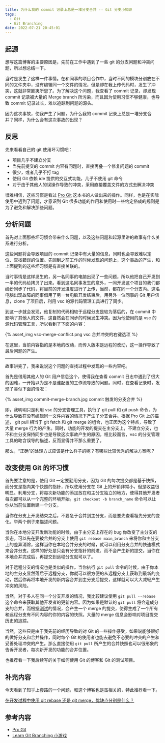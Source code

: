 ```yaml
---
title: 为什么我的 commit 记录上总是一堆分支合并 -- Git 分支小知识
tags:
  - Git
  - Git Branching
date: 2022-07-21 20:45:01
---
```



## 起源

想写这篇博客的主要原因是，先前在工作中遇到了一些 git 的分支问题和冲突问题，所以想总结一下。

当时是发生了这样一件事情。在和同事的项目合作中，当时不同的模块分别放在不同的文件夹中，没有编辑同一个文件的情况，但是却在我上传代码时，发生了冲突，这就非常匪夷所思了。为了解决这个问题，我查看了 commit 记录，却发现 commit 记录被大量的 Merge branch 所污染，而且因为使用习惯不够健康，也导致 commit 记录过长，难以追踪到问题的源头。

因为这次事故，使我产生了问题，为什么我的 commit 记录上总是一堆分支合并？同样，为什么会有这次事故的出现？

## 反思

先来看看自己的 git 使用坏习惯吧：

* 项目几乎不建立分支
* 当先前提交的 commit 内容有问题时，直接再叠一个修复问题的 commit
* 很少，或者几乎不打 tag
* 使用 Git 依赖 ide 提供的交互式功能，几乎不使用 git 命令
* 对于由于其他人的误操作导致的冲突，采用直接覆盖文件的方式去解决冲突

很难相信，这些习惯是看过 [Pro Git](https://git-scm.com/book/zh/v2) 这本书的人做出来的操作。同样，也是在实际使用中遇到了问题，才意识到 Git 很多功能的作用和使用时一些约定俗成的规则是为了避免和解决那些问题。

## 分析问题

首先对上面那些坏习惯会带来什么问题，以及这些问题和起源里讲的故事有什么关系进行分析。

这些问题将会导致项目的 commit 记录中有大量的信息，同时也会导致难以定位、查找错误的位置。先回到之前工作的时候发现的问题上，这个事故的产生，和上面提到的这些坏习惯是有直接关联的。

当时事情是这样发生的，另一名同事的电脑出现了一些问题，所以他把自己开发到一半的代码给拷贝了出来。看到这名同事发生的意外，一同开发这个项目的我们都纷纷同步了代码，将目前的开发进度进行了上传，当然，都在同一个分支内。这名电脑出现故障的同事借用了另一台电脑开发结束后，用另外一位同事的 Git 用户信息，clone 了项目后，利用 vsc 的源代码管理工具进行了同步。

到这一步就会发现，他复制的代码相较于远程分支是较为落后的，在 commit 中影响了其他人的文件，这自然会在同步的时候发生冲突。因为他使用的是 vsc 的源代码管理工具，所以看到了下面的内容：

{% asset_img vsc-merge-conflict.png vsc 合并冲突的右键选项 %}

在这里，当前内容指的是本地的改动，而传入版本是远程的改动，这一操作导致了最后问题的产生。

---

故事讲完了，我来说说这个问题的查找过程中发现的一些内容吧。

首先是借用其他人的 Git 用户信息这个，使得我在查看 commit 日志中遇到了很大的困难，一开始以为是不是谁配置的工作流导致的问题。同时，在查看记录时，发现了类似下面的情况：

{% asset_img commit-merge-branch.jpg commit 触发的分支合并 %}

即，我明明只是利用 vsc 的分支管理工具，执行了 git pull 和 git push 命令，为什么导致在没有编辑同一文件内容的情况下产生了分支合并。根据 Pro Git 上的[描述](https://git-scm.com/book/zh/v2/Git-%E5%88%86%E6%94%AF-%E8%BF%9C%E7%A8%8B%E5%88%86%E6%94%AF#%E6%8B%89%E5%8F%96:~:text=%E7%84%B6%E8%80%8C%EF%BC%8C%E6%9C%89%E4%B8%80%E4%B8%AA%E5%91%BD%E4%BB%A4%E5%8F%AB%E4%BD%9C%20git%20pull%20%E5%9C%A8%E5%A4%A7%E5%A4%9A%E6%95%B0%E6%83%85%E5%86%B5%E4%B8%8B%E5%AE%83%E7%9A%84%E5%90%AB%E4%B9%89%E6%98%AF%E4%B8%80%E4%B8%AA%20git%20fetch%20%E7%B4%A7%E6%8E%A5%E7%9D%80%E4%B8%80%E4%B8%AA%20git%20merge%20%E5%91%BD%E4%BB%A4)， git pull 相当于 git fetch 和 git merge 的组合，也正因为这个特点，导致了大量 merge 行为的产生。同时，功能的开发的提交在主分支上，不建立分支，也不和主分支保持同步也是导致这次事故产生的原因。相比较而言，vsc 的分支管理工具的略含误导的描述，反而显得并不那么重要了。

那么，“正确”的处理方式应该是什么样子的呢？有哪些比较优秀的解决方案呢？

## 改变使用 Git 的坏习惯

首先要注意的是，使用 Git 一定要勤用分支，因为 Git 的每次提交都是基于快照，而分支是指向某个快照的指针，所以使用分支在 Git 上的开销非常小，但是收益很明显。利用分支，将每次新功能的添加放在和主分支独立的地方，使得其他开发者每次都可以从一个完整的环境开始。```git checkout -b branch_name``` 命令可以让你从当前位置新建一个分支。

当你在分支上开发结束之后，不要急于合并到主分支，而是要先查看祖先分支的变化。举两个例子来描述问题。

当你在本地分支开发新功能的时候，由于主分支上存在的 bug 你改变了主分支的状态。可以先在要被合并的分支上使用 ```git rebase main_branch``` 来将你和主分支上的差异消除，这样当你在本地合并分支的时候，就可以利用分支合并的快速模式来合并分支。这样的好处是只会有分支指针的前进，而不会产生新的提交，当你在本地合并完成后，再提交到远程分支就可以了。

对于远程分支的情况也是类似的操作。当你执行 ```git pull``` 命令的时候，由于你本地的主分支显然落后于远程分支，你就可以很方便的从远程分支上获取到最新的变动，然后你再将本地开发的新内容合并到主分支后提交，这样就可以大大减轻产生冲突的风险。

当然，对于多人在同一个分支开发的情况，我比较建议使用 ```git pull --rebase``` 这个命令来获取其他开发者的更新内容。因为如果是默认的 ```git pull``` 将会造成分支的合并，而根据[测试](https://github.com/Storh/git-example/tree/main/test/3)的情况，会产生一个 merge 的提交，使得生成了一个所有和远程分支有不同内容的你的内容的快照。大量的 merge 信息会影响对项目提交历史的追踪。

当然，这些只是由于我先前的经历导致的对 Git 的一些操作感受，如果说能够很好的做好分支和合并操作，同时每个 Git 的使用者也能去避免不必要的冲突的产生和妥善处理冲突的产生。那么直接使用 ```git pull``` 所产生的合并快照也可以很形象的告诉开发者，每次新开发的功能的合并位置。

也推荐看一下我后续写的关于如何使用 Git 的博客和 Git 的测试项目。

## 补充内容

今天看到了知乎上套路的一个问题，和这个博客也是蛮相关的，特此推荐看一下。

[在开发过程中使用 git rebase 还是 git merge，优缺点分别是什么？](https://www.zhihu.com/question/36509119)

## 参考内容

* [Pro Git](https://git-scm.com/book/zh/v2)
* [Learn Git Branching 小游戏](https://learngitbranching.js.org/?locale=zh_CN)
